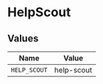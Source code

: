 # HelpScout


## Values

| Name         | Value        |
| ------------ | ------------ |
| `HELP_SCOUT` | help-scout   |